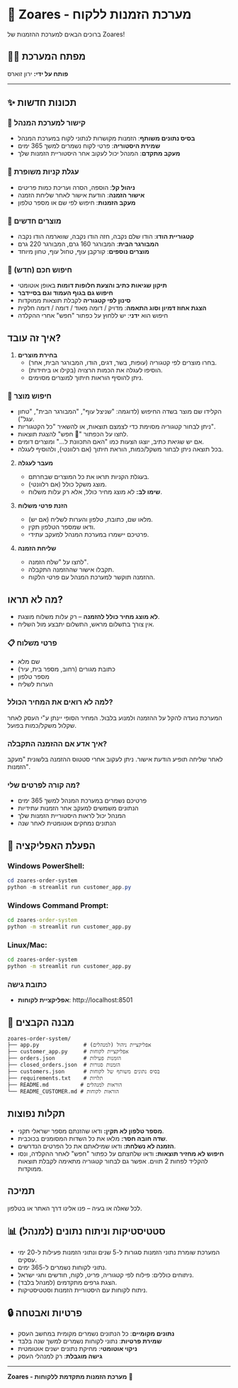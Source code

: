# 🛒 Zoares - מערכת הזמנות ללקוח

ברוכים הבאים למערכת ההזמנות של Zoares!

## 👨‍💻 מפתח המערכת
**פותח על ידי:** ירון זוארס

---

## ✨ תכונות חדשות

### 🔗 קישור למערכת המנהל
- **בסיס נתונים משותף**: הזמנות מקושרות לנתוני לקוח במערכת המנהל
- **שמירת היסטוריה**: פרטי לקוח נשמרים למשך 365 ימים
- **מעקב מתקדם**: המנהל יכול לעקוב אחר היסטוריית הזמנות שלך

### 🛒 עגלת קניות משופרת
- **ניהול קל**: הוספה, הסרה ועריכת כמות פריטים
- **אישור הזמנה**: הודעת אישור לאחר שליחת הזמנה
- **מעקב הזמנות**: חיפוש לפי שם או מספר טלפון

### 🍗 מוצרים חדשים
- **קטגוריית הודו**: הודו שלם נקבה, חזה הודו נקבה, שווארמה הודו נקבה
- **המבורגר הבית**: המבורגר 160 גרם, המבורגר 220 גרם
- **מוצרים נוספים**: קורקבן עוף, טחול עוף, טחון מיוחד

### 🔎 חיפוש חכם (חדש)
- **תיקון שגיאות כתיב והצעת חלופות דומות** באופן אוטומטי
- **חיפוש גם בגוף העמוד וגם בסיידבר**
- **סינון לפי קטגוריה** לקבלת תוצאות ממוקדות
- **הצגת אחוז דמיון וסוג התאמה**: מדויק / דומה מאוד / דומה / דומה חלקית
- חיפוש הוא **ידני**: יש ללחוץ על כפתור "חפש" אחרי ההקלדה

## איך זה עובד?

1. **בחירת מוצרים**
   - בחרו מוצרים לפי קטגוריה (עופות, בשר, דגים, הודו, המבורגר הבית, אחר).
   - הוסיפו לעגלה את הכמות הרצויה (בקילו או ביחידות).
   - ניתן להוסיף הוראות חיתוך למוצרים מסוימים.

### 🔎 חיפוש מוצר
- הקלידו שם מוצר בשדה החיפוש (לדוגמה: "שניצל עוף", "המבורגר הבית", "טחון עגל").
- ניתן לבחור קטגוריה מסוימת כדי לצמצם תוצאות, או להשאיר "כל הקטגוריות".
- לחצו על הכפתור "🔎 חפש" להצגת תוצאות.
- אם יש שגיאת כתיב, יוצגו הצעות כמו "האם התכוונת ל..." ומוצרים דומים.
- בכל תוצאה ניתן לבחור משקל/כמות, הוראת חיתוך (אם רלוונטי), ולהוסיף לעגלה.

2. **מעבר לעגלה**
   - בעגלת הקניות תראו את כל המוצרים שבחרתם.
   - מוצג משקל כולל (אם רלוונטי).
   - **שימו לב:** לא מוצג מחיר כולל, אלא רק עלות משלוח.

3. **הזנת פרטי משלוח**
   - מלאו שם, כתובת, טלפון והערות לשליח (אם יש).
   - ודאו שמספר הטלפון תקין.
   - פרטיכם יישמרו במערכת המנהל למעקב עתידי.

4. **שליחת הזמנה**
   - לחצו על "שלח הזמנה".
   - תקבלו אישור שההזמנה התקבלה.
   - ההזמנה תוקשר למערכת המנהל עם פרטי הלקוח.

## מה לא תראו?
- **לא מוצג מחיר כולל להזמנה** – רק עלות משלוח מוצגת.
- אין צורך בתשלום מראש, התשלום יתבצע מול השליח.

### 📋 פרטי משלוח
- שם מלא
- כתובת מגורים (רחוב, מספר בית, עיר)
- מספר טלפון
- הערות לשליח

### למה לא רואים את המחיר הכולל?
המערכת נועדה להקל על ההזמנה ולמנוע בלבול. המחיר הסופי יינתן ע"י העסק לאחר שקלול משקל/כמות בפועל.

### איך אדע אם ההזמנה התקבלה?
לאחר שליחה תופיע הודעת אישור. ניתן לעקוב אחרי סטטוס ההזמנה בלשונית "מעקב הזמנות".

### מה קורה לפרטים שלי?
- פרטיכם נשמרים במערכת המנהל למשך 365 ימים
- הנתונים משמשים למעקב אחר הזמנות עתידיות
- המנהל יכול לראות היסטוריית הזמנות שלך
- הנתונים נמחקים אוטומטית לאחר שנה

## 🚀 הפעלת האפליקציה

### Windows PowerShell:
```powershell
cd zoares-order-system
python -m streamlit run customer_app.py
```

### Windows Command Prompt:
```cmd
cd zoares-order-system
python -m streamlit run customer_app.py
```

### Linux/Mac:
```bash
cd zoares-order-system
python -m streamlit run customer_app.py
```

### כתובת גישה
- **אפליקציית לקוחות**: http://localhost:8501

## 📁 מבנה הקבצים
```
zoares-order-system/
├── app.py              # אפליקציית ניהול (למנהלים)
├── customer_app.py     # אפליקציית לקוחות
├── orders.json         # הזמנות פעילות
├── closed_orders.json  # הזמנות סגורות
├── customers.json      # בסיס נתונים משותף של לקוחות
├── requirements.txt    # תלויות
├── README.md          # הוראות למנהלים
└── README_CUSTOMER.md # הוראות לקוחות
```

## תקלות נפוצות
- **מספר טלפון לא תקין:** ודאו שהזנתם מספר ישראלי תקני.
- **שדה חובה חסר:** מלאו את כל השדות המסומנים בכוכבית.
- **הזמנה לא נשלחת:** ודאו שמילאתם את כל הפרטים הנדרשים.
- **חיפוש לא מחזיר תוצאות:** ודאו שלחצתם על כפתור "חפש" לאחר ההקלדה, ונסו להקליד לפחות 2 תווים. אפשר גם לבחור קטגוריה מתאימה לקבלת תוצאות ממוקדות.

## תמיכה
לכל שאלה או בעיה – פנו אלינו דרך האתר או בטלפון.

## 📊 סטטיסטיקות וניתוח נתונים (למנהל)
- המערכת שומרת נתוני הזמנות סגורות ל-5 שנים ונתוני הזמנות פעילות ל-20 ימי עסקים.
- נתוני לקוחות נשמרים ל-365 ימים.
- ניתוחים כוללים: פילוח לפי קטגוריה, פריט, לקוח, חודשים וחגי ישראל.
- הצגת גרפים מתקדמים (למנהל בלבד).
- ניתוח לקוחות עם היסטוריית הזמנות וסטטיסטיקות.

## 🔒 פרטיות ואבטחה
- **נתונים מקומיים**: כל הנתונים נשמרים מקומית במחשב העסק
- **שמירת פרטיות**: נתוני לקוחות נשמרים למשך שנה בלבד
- **ניקוי אוטומטי**: מחיקת נתונים ישנים אוטומטית
- **גישה מוגבלת**: רק למנהלי העסק

---

**Zoares - מערכת הזמנות מתקדמת ללקוחות** 🛒
